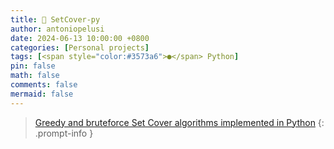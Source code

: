 ```yaml
---
title: 🫙 SetCover-py
author: antoniopelusi
date: 2024-06-13 10:00:00 +0800
categories: [Personal projects]
tags: [<span style="color:#3573a6">●</span> Python]
pin: false
math: false
comments: false
mermaid: false
---
```


[GithubLink]: https://github.com/antoniopelusi/setcover-py

> [Greedy and bruteforce Set Cover algorithms implemented in Python][GithubLink]
{: .prompt-info }
